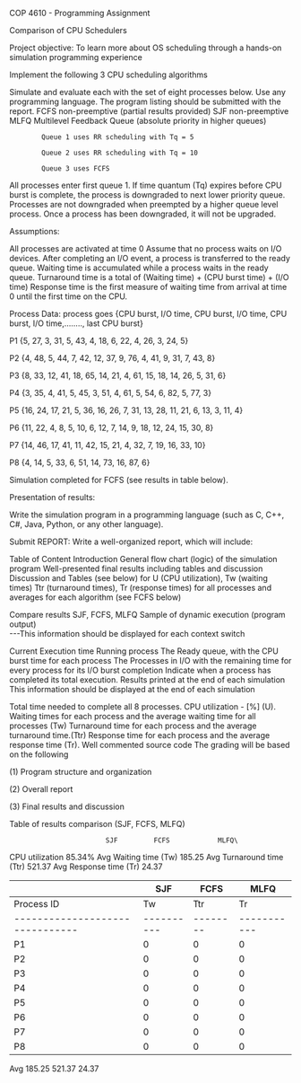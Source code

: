 COP 4610 - Programming Assignment

Comparison of CPU Schedulers

 Project objective: To learn more about OS scheduling through a hands-on simulation programming experience

Implement the following 3 CPU scheduling algorithms

Simulate and evaluate each with the set of eight processes below.
Use any programming language. The program listing should be submitted with the report.
FCFS non-preemptive (partial results provided)
SJF non-preemptive
MLFQ
Multilevel Feedback Queue (absolute priority in higher queues)

            Queue 1 uses RR scheduling with Tq = 5

            Queue 2 uses RR scheduling with Tq = 10

            Queue 3 uses FCFS

All processes enter first queue 1. If time quantum (Tq) expires before CPU burst is complete, the process is downgraded to next lower priority queue. Processes are not downgraded when preempted by a higher queue level process. Once a process has been downgraded, it will not be upgraded.

Assumptions:

All processes are activated at time 0
Assume that no process waits on I/O devices.
After completing an I/O event, a process is transferred to the ready queue.
Waiting time is accumulated while a process waits in the ready queue.
Turnaround time is a total of (Waiting time) + (CPU burst time) + (I/O time)
Response time is the first measure of waiting time from arrival at time 0 until the first time on the CPU.
 

Process Data: process goes {CPU burst, I/O time, CPU burst, I/O time, CPU burst, I/O time,…….., last CPU burst}

P1 {5, 27, 3, 31, 5, 43, 4, 18, 6, 22, 4, 26, 3, 24, 5}

P2 {4, 48, 5, 44, 7, 42, 12, 37, 9, 76, 4, 41, 9, 31, 7, 43, 8}

P3 {8, 33, 12, 41, 18, 65, 14, 21, 4, 61, 15, 18, 14, 26, 5, 31, 6}

P4 {3, 35, 4, 41, 5, 45, 3, 51, 4, 61, 5, 54, 6, 82, 5, 77, 3}

P5 {16, 24, 17, 21, 5, 36, 16, 26, 7, 31, 13, 28, 11, 21, 6, 13, 3, 11, 4}

P6 {11, 22, 4, 8, 5, 10, 6, 12, 7, 14, 9, 18, 12, 24, 15, 30, 8}

P7 {14, 46, 17, 41, 11, 42, 15, 21, 4, 32, 7, 19, 16, 33, 10}

P8 {4, 14, 5, 33, 6, 51, 14, 73, 16, 87, 6}

Simulation completed for FCFS (see results in table below).

Presentation of results:

Write the simulation program in a programming language (such as C, C++, C#, Java, Python, or any other language).

 

Submit REPORT: Write a well-organized report, which will include:

Table of Content
Introduction
General flow chart (logic) of the simulation program
Well-presented final results including tables and discussion
Discussion and Tables (see below) for
U (CPU utilization),
Tw (waiting times)
Ttr (turnaround times),
Tr (response times)
 for all processes and averages for each algorithm (see FCFS below)

Compare results SJF, FCFS, MLFQ
Sample of dynamic execution (program output)  
---This information should be displayed for each context switch

Current Execution time
Running process
The Ready queue, with the CPU burst time for each process
The Processes in I/O with the remaining time for every process for its I/O burst completion
Indicate when a process has completed its total execution.
Results printed at the end of each simulation
This information should be displayed at the end of each simulation

Total time needed to complete all 8 processes.
CPU utilization - [%] (U).
Waiting times for each process and the average waiting time for all processes (Tw)
Turnaround time for each process and the average turnaround time.(Ttr)
Response time for each process and the average response time (Tr).
Well commented source code
The grading will be based on the following

(1) Program structure and organization

(2) Overall report

(3) Final results and discussion

 

Table of results comparison (SJF, FCFS, MLFQ)


                            SJF         FCFS            MLFQ\
CPU utilization                         85.34%
Avg Waiting time (Tw)                   185.25
Avg Turnaround time (Ttr)               521.37
Avg Response time (Tr)                  24.37


|			        |              SJF              |       FCFS                |             MLFQ	         |
|-------------------------------|-------------------------------|---------------------------|----------------------------|
| Process ID 			|    Tw    |   Ttr  |    Tr     |   Tw  |   Ttr  |   Tr     |     Tw    |  Ttr    | Tr   | 
|-------------------------------|----------|--------|-----------|-------|--------|----------|----------------------------|
|P1                             |0         |0       |0		| 170   |     395|     0    |0          |0        |0      | 
|P2                             |0         |0	    |0		|164    | 591    | 5	    |0		|0	  |0	 |
|P3                             |0	   |0	    |0		|165    | 557    | 9	    |0		|0	  |0	 |
|P4                             |0	   |0	    |0	        | 164   |  648   |  17	    |0		|0	  |0	 |
|P5                             |0	   |0	    |0		|221    | 530    | 20	    |0		|0	  |0	 |
|P6                             |0	   |0	    |0		|230    | 445    | 36	    |0		|0	  |0	 |
|P7                             |0	   |0	    |0		|184    | 512    | 47	    |0		|0	  |0	 | 
|P8                             |0	   |0	    |0		|184    | 493    | 61	    |0		|0	  |0	 |

Avg                             185.25  521.37  24.37